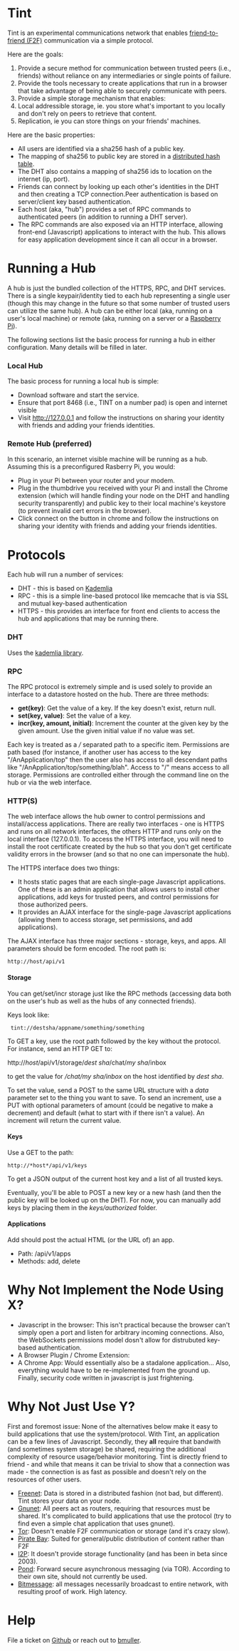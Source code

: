 # Tint
Tint is an experimental communications network that enables [friend-to-friend (F2F)](http://en.wikipedia.org/wiki/Friend-to-friend) communication via a simple protocol.

Here are the goals:
 1. Provide a secure method for communication between trusted peers (i.e., friends) without reliance on any intermediaries or single points of failure.
 1. Provide the tools necessary to create applications that run in a browser that take advantage of being able to securely communicate with peers.
 1. Provide a simple storage mechanism that enables:
  1. Local addressible storage, ie. you store what's important to you locally and don't rely on peers to retrieve that content.
  1. Replication, ie you can store things on your friends' machines.

Here are the basic properties:
 * All users are identified via a sha256 hash of a public key.
 * The mapping of sha256 to public key are stored in a [distributed hash table](http://en.wikipedia.org/wiki/Distributed_hash_table).
 * The DHT also contains a mapping of sha256 ids to location on the internet (ip, port).
 * Friends can connect by looking up each other's identities in the DHT and then creating a TCP connection.Peer authentication is based on server/client key based authentication.
 * Each host (aka, "hub") provides a set of RPC commands to authenticated peers (in addition to running a DHT server).
 * The RPC commands are also exposed via an HTTP interface, allowing front-end (Javascript) applications to interact with the hub.  This allows for easy application development since it can all occur in a browser.

# Running a Hub
A hub is just the bundled collection of the HTTPS, RPC, and DHT services.  There is a single keypair/identity tied to each hub representing a single user (though this may change in the future so that some number of trusted users can utilize the same hub).  A hub can be either local (aka, running on a user's local machine) or remote (aka, running on a server or a [Raspberry Pi](http://www.raspberrypi.org/)).

The following sections list the basic process for running a hub in either configuration.  Many details will be filled in later.

### Local Hub
The basic process for running a local hub is simple:
* Download software and start the service.
* Ensure that port 8468 (i.e., TINT on a number pad) is open and internet visible
* Visit http://127.0.0.1 and follow the instructions on sharing your identity with friends and adding your friends identities.


### Remote Hub (preferred)
In this scenario, an internet visible machine will be running as a hub.  Assuming this is a preconfigured Rasberry Pi, you would:
* Plug in your Pi between your router and your modem.
* Plug in the thumbdrive you received with your Pi and install the Chrome extension (which will handle finding your node on the DHT and handling security transparently) and public key to their local machine's keystore (to prevent invalid cert errors in the browser).
* Click connect on the button in chrome and follow the instructions on sharing your identity with friends and adding your friends identities.


# Protocols
Each hub will run a number of services:
* DHT - this is based on [Kademlia](http://en.wikipedia.org/wiki/Kademlia)
* RPC - this is a simple line-based protocol like memcache that is via SSL and mutual key-based authentication
* HTTPS - this provides an interface for front end clients to access the hub and applications that may be running there.

### DHT
Uses the [kademlia library](https://github.com/bmuller/kademlia).

### RPC
The RPC protocol is extremely simple and is used solely to provide an interface to a datastore hosted on the hub.  There are three methods:

* **get(key)**: Get the value of a key.  If the key doesn't exist, return null.
* **set(key, value)**: Set the value of a key.
* **incr(key, amount, initial)**: Increment the counter at the given key by the given amount.  Use the given initial value if no value was set.

Each key is treated as a */* separated path to a specific item.  Permissions are path based (for instance, if another user has access to the key "/AnApplication/top" then the user also has access to all descendant paths like "/AnApplication/top/something/blah".  Access to "/" means access to all storage.  Permissions are controlled either through the command line on the hub or via the web interface.

### HTTP(S)
The web interface allows the hub owner to control permissions and install/access applications.  There are really two interfaces - one is HTTPS and runs on all network interfaces, the others HTTP and runs only on the local interface (127.0.0.1).  To access the HTTPS interface, you will need to install the root certificate created by the hub so that you don't get certificate validity errors in the browser (and so that no one can impersonate the hub).

The HTTPS interface does two things:
* It hosts static pages that are each single-page Javascript applications.  One of these is an admin application that allows users to install other applications, add keys for trusted peers, and control permissions for those authorized peers.
* It provides an AJAX interface for the single-page Javascript applications (allowing them to access storage, set permissions, and add applications).

The AJAX interface has three major sections - storage, keys, and apps.  All parameters should be form encoded.  The root path is:

    http://host/api/v1

#### Storage
You can get/set/incr storage just like the RPC methods (accessing data both on the user's hub as well as the hubs of any connected friends).

Keys look like:

     tint://destsha/appname/something/something

To GET a key, use the root path followed by the key without the protocol.  For instance, send an HTTP GET to:

   http://*host*/api/v1/storage/*dest sha*/chat/*my sha*/inbox

to get the value for */chat/my sha/inbox* on the host identified by *dest sha*.

To set the value, send a POST to the same URL structure with a *data* parameter set to the thing you want to save.  To send an increment, use a PUT with optional parameters of amount (could be negative to make a decrement) and default (what to start with if there isn't a value).  An increment will return the current value.

#### Keys
Use a GET to the path:

    http://*host*/api/v1/keys

To get a JSON output of the current host key and a list of all trusted keys.

Eventually, you'll be able to POST a new key or a new hash (and then the public key will be looked up on the DHT).  For now, you can manually add keys by placing them in the *keys/authorized* folder.

#### Applications
Add should post the actual HTML (or the URL of) an app.

* Path: /api/v1/apps
* Methods: add, delete

# Why Not Implement the Node Using X?

* Javascript in the browser: This isn't practical because the browser can't simply open a port and listen for arbitrary incoming connections. Also, the WebSockets permissions model dosn't allow for distrubuted key-based authentication.
* A Browser Plugin / Chrome Extension: <same point as above>
* A Chrome App: Would essentially also be a stadalone application... Also, everything would have to be re-implemented from the ground up. Finally, security code written in javascript is just frightening.

# Why Not Just Use Y?
First and foremost issue: None of the alternatives below make it easy to build applications that use the system/protocol.  With Tint, an application can be a few lines of Javascript.  Secondly, they **all** require that bandwith (and sometimes system storage) be shared, requiring the additional complexity of resource usage/behavior monitoring. Tint is directly friend to friend - and while that means it can be trivial to show that a connection was made - the connection is as fast as possible and doesn't rely on the resources of other users.

* [Freenet](http://en.wikipedia.org/wiki/Freenet): Data is stored in a distributed fashion (not bad, but different).  Tint stores your data on your node.
* [Gnunet](http://en.wikipedia.org/wiki/GNUnet): All peers act as routers, requiring that resources must be shared.  It's complicated to build applications that use the protocol (try to find even a simple chat application that uses gnunet).
* [Tor](http://en.wikipedia.org/wiki/Tor_\(anonymity_network\)): Doesn't enable F2F communication or storage (and it's crazy slow).
* [Pirate Bay](http://torrentfreak.com/how-the-pirate-bay-plans-to-beat-censorship-for-good-140105/): Suited for general/public distribution of content rather than F2F
* [I2P](http://en.wikipedia.org/wiki/I2P): It doesn't provide storage functionality (and has been in beta since 2003).
* [Pond](https://pond.imperialviolet.org/): Forward secure asynchronous messaging (via TOR). According to their own site, should not currently be used.
* [Bitmessage](https://bitmessage.org/wiki/Main_Page): all messages necessarily broadcast to entire network, with resulting proof of work. High latency.

# Help
File a ticket on [Github](https://github.com/bmuller/tint) or reach out to [bmuller](https://github.com/bmuller).
